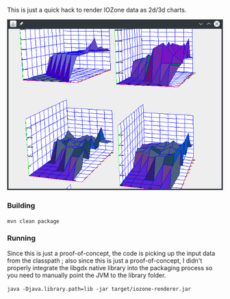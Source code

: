 This is just a quick hack to render IOZone data as 2d/3d charts.

![screenshot](https://github.com/toby1984/iozone-renderer/blob/master/screenshot.png?raw=true)

### Building

```mvn clean package```

### Running

Since this is just a proof-of-concept, the code is picking up the input data from the classpath ; also since this is just a proof-of-concept, I didn't properly integrate the libgdx native library into the packaging process so you need to manually point the JVM to the library folder.

```java -Djava.library.path=lib -jar target/iozone-renderer.jar```
